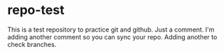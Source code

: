 # repo-test
This is a test repository to practice git and github.
Just a comment.
I'm adding another comment so you can sync your repo.
Adding another to check branches.
